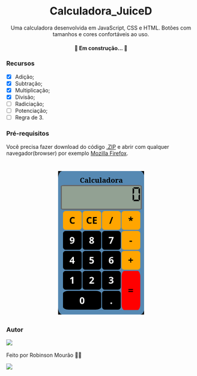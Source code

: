 <h1 align="center">Calculadora_JuiceD</h1>

<p align="center">Uma calculadora desenvolvida em JavaScript, CSS e HTML. Botões com tamanhos e cores confortáveis ao uso.</p>

<h4 align="center"> 
	🚧  Em construção...  🚧
</h4>

### Recursos
- [x] Adição;
- [x] Subtração;
- [x] Multiplicação;
- [x] Divisão;
- [ ] Radiciação;
- [ ] Potenciação;
- [ ] Regra de 3.

### Pré-requisitos

Você precisa fazer download do código [.ZIP](https://github.com/robinsonmourao/Calculadora_JavaScript/archive/refs/heads/main.zip) e abrir com qualquer navegador(browser) por exemplo [Mozilla Firefox](https://www.mozilla.org/pt-BR/firefox/download/thanks/).

<h1 align="center">
  <img alt="Calculadora JuiceD" title="#NextLevelWeek" src="./Calculadora JuiceD.png" />
</h1>

### Autor

<img src="https://avatars.githubusercontent.com/u/49078615?s=400&u=83967b35f8d7a3216118751e37824359e85c2fc9&v=4.png" />

Feito por Robinson Mourão 👋🏽
<div>
  <a href = "mailto:bob.info.guaratiba@gmail.com"><img src="https://img.shields.io/badge/-Gmail-%23333?style=for-the-badge&logo=gmail&logoColor=white" target="_blank"></a> 
</div><br>
